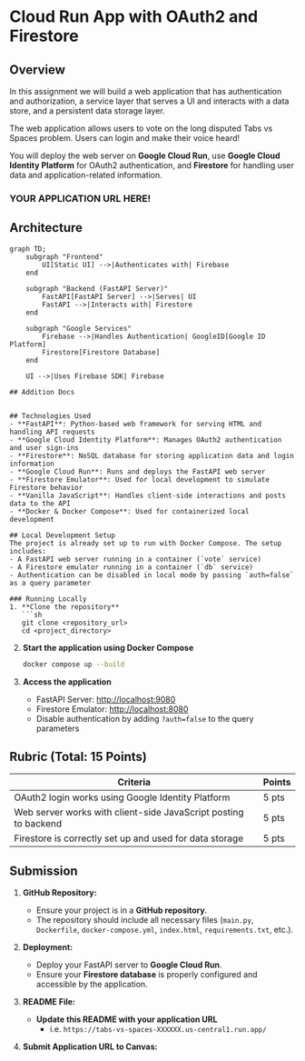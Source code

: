 # Cloud Run App with OAuth2 and Firestore

## Overview
In this assignment we will build a web application that has authentication and
authorization, a service layer that serves a UI and interacts with a data
store, and a persistent data storage layer.

The web application allows users to vote on the long disputed Tabs vs Spaces
problem. Users can login and make their voice heard! 
 
You will deploy the web server on **Google Cloud Run**, use **Google Cloud Identity Platform** for OAuth2 authentication, and **Firestore** for handling user data and application-related information.

### YOUR APPLICATION URL HERE!

## Architecture

```mermaid
graph TD;
    subgraph "Frontend"
        UI[Static UI] -->|Authenticates with| Firebase
    end

    subgraph "Backend (FastAPI Server)"
        FastAPI[FastAPI Server] -->|Serves| UI
        FastAPI -->|Interacts with| Firestore
    end

    subgraph "Google Services"
        Firebase -->|Handles Authentication| GoogleID[Google ID Platform]
        Firestore[Firestore Database]
    end

    UI -->|Uses Firebase SDK| Firebase

## Addition Docs


## Technologies Used
- **FastAPI**: Python-based web framework for serving HTML and handling API requests
- **Google Cloud Identity Platform**: Manages OAuth2 authentication and user sign-ins
- **Firestore**: NoSQL database for storing application data and login information
- **Google Cloud Run**: Runs and deploys the FastAPI web server
- **Firestore Emulator**: Used for local development to simulate Firestore behavior
- **Vanilla JavaScript**: Handles client-side interactions and posts data to the API
- **Docker & Docker Compose**: Used for containerized local development

## Local Development Setup
The project is already set up to run with Docker Compose. The setup includes:
- A FastAPI web server running in a container (`vote` service)
- A Firestore emulator running in a container (`db` service)
- Authentication can be disabled in local mode by passing `auth=false` as a query parameter

### Running Locally
1. **Clone the repository**
   ```sh
   git clone <repository_url>
   cd <project_directory>
   ```

2. **Start the application using Docker Compose**
   ```sh
   docker compose up --build
   ```

3. **Access the application**
   - FastAPI Server: [http://localhost:9080](http://localhost:9080)
   - Firestore Emulator: [http://localhost:8080](http://localhost:8080)
   - Disable authentication by adding `?auth=false` to the query parameters

## Rubric (Total: 15 Points)
| Criteria | Points |
|----------|--------|
| OAuth2 login works using Google Identity Platform | 5 pts |
| Web server works with client-side JavaScript posting to backend | 5 pts |
| Firestore is correctly set up and used for data storage | 5 pts |

## Submission
1. **GitHub Repository:**
   - Ensure your project is in a **GitHub repository**.
   - The repository should include all necessary files (`main.py`, `Dockerfile`, `docker-compose.yml`, `index.html`, `requirements.txt`, etc.).

2. **Deployment:**
   - Deploy your FastAPI server to **Google Cloud Run**.
   - Ensure your **Firestore database** is properly configured and accessible by the application.

3. **README File:**
   - **Update this README with your application URL**
     - i.e. `https://tabs-vs-spaces-XXXXXX.us-central1.run.app/`

4. **Submit Application URL to Canvas:**
